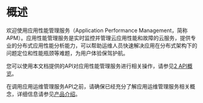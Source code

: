 # 概述<a name="apm_04_0002"></a>

欢迎使用应用性能管理服务（Application Performance Management，简称APM）。应用性能管理服务是实时监控并管理云应用性能和故障的云服务，提供专业的分布式应用性能分析能力，可以帮助运维人员快速解决应用在分布式架构下的问题定位和性能瓶颈等难题，为用户体验保驾护航。

您可以使用本文档提供的API对应用性能管理服务进行相关操作，请参见[2 API概览](概述.md)。

在调用应用运维管理服务API之前，请确保已经充分了解应用运维管理服务相关概念，详细信息请参见[产品介绍](https://support.huaweicloud.com/productdesc-apm/apm_06_0006.html)。

